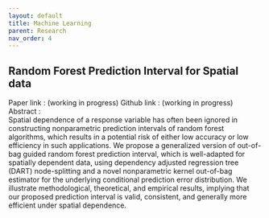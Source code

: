 ```yaml
---
layout: default
title: Machine Learning
parent: Research
nav_order: 4
---
```


## Random Forest Prediction Interval for Spatial data
Paper  link : (working in progress)
Github link : (working in progress)
Abstract :\
Spatial dependence of a response variable has often been ignored in constructing nonparametric prediction intervals of random forest algorithms, which results in a potential risk of either low accuracy or low efficiency in such applications. We propose a generalized version of out-of-bag guided random forest prediction interval, which is well-adapted for spatially dependent data, using dependency adjusted regression tree (DART) node-splitting and a novel nonparametric kernel out-of-bag estimator for the underlying conditional prediction error distribution. We illustrate methodological, theoretical, and empirical results, implying that our proposed prediction interval is valid, consistent, and generally more efficient under spatial dependence.
